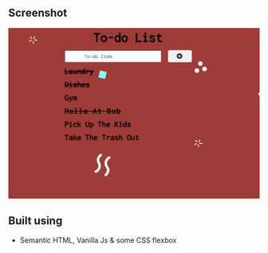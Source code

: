 
## Screenshot
![](./assets/app-screenshot/Screenshot2021-09-03at11.32.53PM.png)

## Built using
- Semantic HTML, Vanilla Js & some CSS flexbox